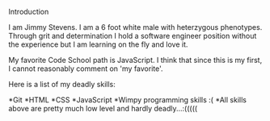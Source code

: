 Introduction

I am Jimmy Stevens. I am a 6 foot white male
 with heterzygous phenotypes. Through grit and
 determination I hold a software engineer
 position without the experience but I am
 learning on the fly and love it. 

My favorite Code School path is JavaScript. I
think that since this is my first, I cannot
reasonably comment on 'my favorite'.

Here is a list of my deadly skills: 

*Git
*HTML
*CSS
*JavaScript
*Wimpy programming skills :(
*All skills above are pretty much low level 
 and hardly deadly...:(((((

